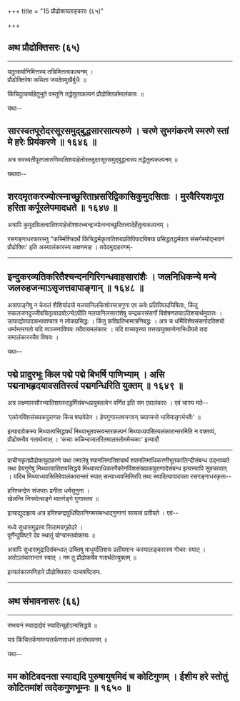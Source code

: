 +++
title = "15 प्रौढोक्त्यलङ्कारः (६५)"

+++


## अथ प्रौढोक्तिसरः (६५)





------------------------------------------------------------------------

यदुत्कर्षानिमित्तस्य तन्निमित्तत्वकल्पनम् ।  
प्रौढोक्तिरेषा कथिता जयदेवमुखैर्बुधैः ॥

किंचिदुत्कर्षाहेतुभूते वस्तुनि तद्धेतुताकल्पनं प्रौढोक्तिर्न्नामालंकारः
॥

यथा--



## सारस्वतपूरोदरसूरसमुद्बुद्धसारसात्यरुणे । चरणे सुभगंकरणे स्मरणे स्तां मे हरेः प्रियंकरणे ॥ १६४६ ॥

अत्र सरस्वतीपूरगतारुणिमातिशयाहेतोस्तदुदरसूरसमुद्बुद्धत्वस्य
तद्धेतुत्वकल्पनम् ॥

यथावा--



## शरदमृतकरज्योत्स्नाच्छुरिताभ्रसरिद्विकासिकुमुदसिताः । मुरवैरियशःपूरा हरिता कर्पूरलेपमादधते ॥ १६४७ ॥

अत्रापि
कुमुदसितत्वातिशयाहेतोश्शरच्चन्द्रज्योत्स्नाच्छुरितत्वादेर्हेतुत्वकल्पनम्
।

रसगङ्गाधरकारस्तु "कस्मिंश्चिदर्थे किंचिद्धर्मकृतातिशयप्रतिपिपादयिषया
प्रसिद्धतद्धर्मवता संसर्गस्योद्भावनं प्रौढोक्तिः' इति अस्यालंकारस्य
लक्षणमाह । तदेदमुदाहरणम्-

------------------------------------------------------------------------



## इन्दुकरव्यतिकरितैश्चन्दनगिरिगन्धवाहसारांशैः । जलनिधिकन्ये मन्ये जलरुहजन्माऽसृजत्तवापाङ्गान् ॥ १६४८ ॥

अत्रापाङ्गेषु न केवलं शैशिर्यादयो मलयानिलकिशोरमात्रगुणा एव कवेः
प्रतिपिपादयिषिताः, किंतु सकलजगदुज्जीवयितृत्वादयोऽन्येऽपीति
मलयानिलसारांशेषु चन्द्रकरसंसर्गो विशेषणतयाऽतिशयार्थमुपात्तः ।
उत्पाद्योत्पादकभावश्चात्र न लोकप्रसिद्धः । किंतु कविप्रतिभामात्रनिबद्धः
। अत्र च धर्मिविशेषसंसर्गादतिशयो धर्म्यन्तरगतो यदि व्यञ्जनाविषयः
तदैवायमलंकारः । यदि वाच्यवृत्त्या तत्तत्प्रयुक्तत्वेनाभिधीयते तदा
समालंकारस्यैव विषयः ।

यथा--



## पद्मे प्रादुरभूः किल पद्मे पद्मे बिभर्षि पाणिभ्याम् । असि पद्मनाभहृदयावसतिस्त्वं पद्मगन्धिरिति युक्तम् ॥ १६४९ ॥

अत्र लक्ष्म्यास्सौरभ्यातिशयस्तद्धर्मिसंबन्धप्रयुक्तत्वेन वर्णित इति सम
एवालंकारः । एवं चास्य मते--

‘एकोनविंशसंख्यकपुराणतः किंच षष्ठवेदेन । हेयगुणास्तवभगवन् ख्याप्यन्ते
भाविमातृगर्भभवैः' ॥

इत्यादावेकस्य मिथ्यात्वसिद्ध्यर्थं मिथ्याभूतवस्त्वन्तरकल्पनं
मिथ्याध्यवसित्यलंकारान्तरमिति न वक्तव्यं, प्रौढोक्त्यैव गतार्थत्वात् ।
‘कचाः कळिन्दजातरितमालस्तोममेचकाः' इत्यादौ

------------------------------------------------------------------------

प्राचीनकृतप्रौढोक्त्युदाहरणे यथा तमालेषु श्यामलिमातिशयार्थं
श्यामलिमाधिकरणीभूतकालिन्दीसंबन्ध उद्भाव्यते तथा हेयगुणेषु
मिथ्यात्वातिशयसिद्धये मिथ्यात्वाधिकरणैकोनविंशसंख्याकपुराणादेसंबन्ध
इत्यस्यापि सुवचत्वात् । यदिच मिथ्याध्यवसितिरेवालंकारान्तरं स्यात्
सत्याध्यवसितिरपि तथा स्यादित्यापादयता रसगङ्गाधरकृता--

हरिश्चन्द्रेण संजप्ताः प्रगीता धर्मसूनुना ।  
खेलन्ति निगमोत्सङ्गे मातर्गङ्गे गुणास्तव ॥

इत्याद्युदाहृत्य अत्र हरिश्चन्द्रयुधिष्ठिरनिगमसंबन्धाद्गुणानां सत्यत्वं
प्रतीयते । एवं--

मध्ये सुधासमुद्रस्य सितामयगृहोदरे ।  
पूर्णेन्दुविष्टरे देव स्थातुं योग्यास्तवोक्तयः ॥

अत्रापि सुधासमुद्रादिसंबन्धात् उक्तिषु माधुर्यातिशयः प्रतीयमानः
कस्यालङ्कारस्य गोचरः स्यात् । अतोऽलंकारान्तरं स्यात् । मम तु
प्रौढोक्त्यैव गतार्थतेत्युक्तम् ॥

इत्यलंकारमणिहारे प्रौढोक्तिसरः पञ्चषष्टितमः.

------------------------------------------------------------------------

## अथ संभावनासरः (६६)

------------------------------------------------------------------------



संभावनं स्याद्यद्येवं स्यादित्यूहोऽन्यसिद्धये ॥

यत्र किंचित्तर्कणमन्यत्तर्कणसाधनं तत्संभावनम् ॥

यथा--



## मम कोटिवदनता स्याद्यदि पुरुषायुषमिदं च कोटिगुणम् । ईशीय हरे स्तोतुं कोटितमांशं त्वदेकगुणभूम्नः ॥ १६५० ॥
